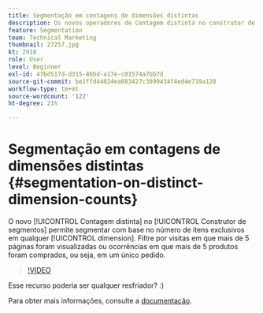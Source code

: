 ```yaml
---
title: Segmentação em contagens de dimensões distintas
description: Os novos operadores de Contagem distinta no construtor de segmentos permitem segmentar com base no número de itens únicos em qualquer dimensão. Filtre por visitas em que mais de 5 páginas foram visualizadas ou ocorrências em que mais de 5 produtos foram comprados, ou seja, em um único pedido.
feature: Segmentation
team: Technical Marketing
thumbnail: 27257.jpg
kt: 2918
role: User
level: Beginner
exl-id: 47bd517d-d315-46bd-a17e-c01574a7bb7d
source-git-commit: be1ffd44024ea883427c3099434f4ed4e719a128
workflow-type: tm+mt
source-wordcount: '122'
ht-degree: 21%

---
```


# Segmentação em contagens de dimensões distintas {#segmentation-on-distinct-dimension-counts}

O novo [!UICONTROL Contagem distinta] no [!UICONTROL Construtor de segmentos] permite segmentar com base no número de itens exclusivos em qualquer [!UICONTROL dimension]. Filtre por visitas em que mais de 5 páginas foram visualizadas ou ocorrências em que mais de 5 produtos foram comprados, ou seja, em um único pedido.

>[!VIDEO](https://video.tv.adobe.com/v/27257/?quality=9)

Esse recurso poderia ser qualquer resfriador? :)

Para obter mais informações, consulte a [documentação](https://experienceleague.adobe.com/docs/analytics/components/segmentation/segment-reference/seg-operators.html?lang=pt-BR).
